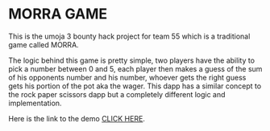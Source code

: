 # MORRA GAME
This is the umoja 3 bounty hack project for team 55 which is a traditional game called MORRA.

The logic behind this game is pretty simple, two players have the ability to pick a number between 0 and 5, each player then makes a guess of the sum of his opponents number and his number, whoever gets the right guess gets his portion of the pot aka the wager. This dapp has a similar concept to the rock paper scissors dapp but a completely different logic and implementation.

Here is the link to the demo [CLICK HERE](https://morra-game.netlify.app).
